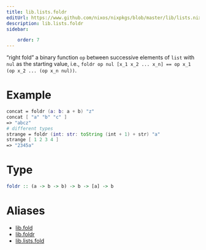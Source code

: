 ```yaml
---
title: lib.lists.foldr
editUrl: https://www.github.com/nixos/nixpkgs/blob/master/lib/lists.nix#L77C11
description: lib.lists.foldr
sidebar:

    order: 7
---
```


“right fold” a binary function `op` between successive elements of
`list` with `nul` as the starting value, i.e.,
`foldr op nul [x_1 x_2 ... x_n] == op x_1 (op x_2 ... (op x_n nul))`.

# Example

```nix
concat = foldr (a: b: a + b) "z"
concat [ "a" "b" "c" ]
=> "abcz"
# different types
strange = foldr (int: str: toString (int + 1) + str) "a"
strange [ 1 2 3 4 ]
=> "2345a"
```

# Type

```haskell
foldr :: (a -> b -> b) -> b -> [a] -> b
```


# Aliases

- [lib.fold](reference/lib/lib-fold)
- [lib.foldr](reference/lib/lib-foldr)
- [lib.lists.fold](reference/lib/lists/lib-lists-fold)



